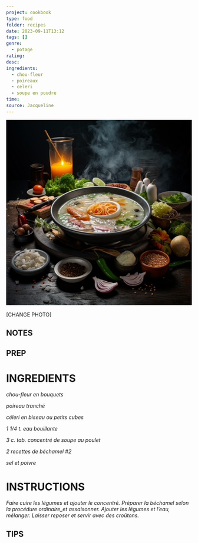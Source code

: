 ```yaml
---
project: cookbook
type: food
folder: recipes
date: 2023-09-11T13:12
tags: []
genre:
  - potage
rating: 
desc: 
ingredients:
  - chou-fleur
  - poireaux
  - celeri
  - soupe en poudre
time: 
source: Jacqueline
---
```


![IMAGE](_default.png)


[CHANGE PHOTO]


## NOTES




## PREP


# INGREDIENTS

_chou-fleur en bouquets_

_poireau tranché_

_céleri en biseau ou petits cubes_

_1 1/4 t. eau bouillante_

_3 c. tab. concentré de soupe au poulet_

_2 recettes de béchamel #2_

_sel et poivre_

# INSTRUCTIONS

_Faire cuire les légumes et ajouter le concentré._
_Préparer la béchamel selon la procédure_
_ordinaire_et assaisonner. Ajouter les légumes_
_et l’eau, mélanger. Laisser reposer et servir_
_avec des croûtons._

## TIPS



